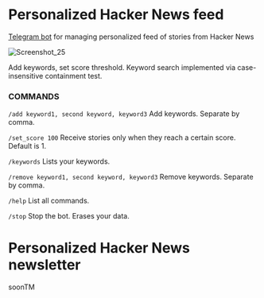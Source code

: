 # Personalized Hacker News feed
[Telegram bot](https://t.me/HackerNews_personalized_bot) for managing personalized feed of stories from Hacker News

![Screenshot_25](https://user-images.githubusercontent.com/76647266/201554168-e98c4666-cf85-4968-8110-6554f85419ff.png)


Add keywords, set score threshold. Keyword search implemented via case-insensitive containment test.

### COMMANDS

```/add keyword1, second keyword, keyword3``` Add keywords. Separate by comma.

```/set_score 100``` Receive stories only when they reach a certain score. Default is 1.

```/keywords``` Lists your keywords.

```/remove keyword1, second keyword, keyword3``` Remove keywords. Separate by comma.

```/help``` List all commands.

```/stop``` Stop the bot. Erases your data.

# Personalized Hacker News newsletter

soonTM
